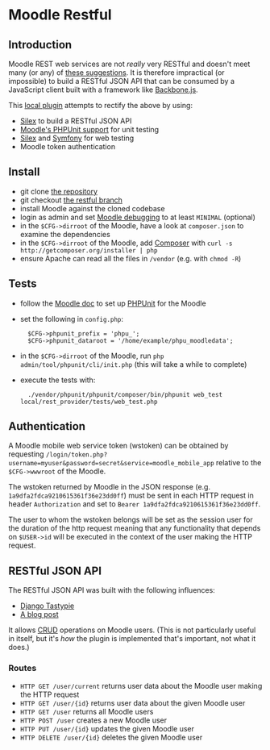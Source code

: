 # Moodle Restful

## Introduction

Moodle REST web services are not *really* very RESTful and doesn't meet many (or any) of [these suggestions](http://devo.ps/blog/2013/03/22/designing-a-restful-api-that-doesn-t-suck.html). It is therefore impractical (or impossible) to build a RESTful JSON API that can be consumed by a JavaScript client built with a framework like [Backbone.js](http://backbonejs.org/).

This [local plugin](http://docs.moodle.org/dev/Local_plugins) attempts to rectify the above by using:

* [Silex](http://silex.sensiolabs.org/) to build a RESTful JSON API
* [Moodle's PHPUnit support](http://docs.moodle.org/dev/PHPUnit) for unit testing
* [Silex](http://silex.sensiolabs.org/doc/testing.html) and [Symfony](http://symfony.com/doc/current/book/testing.html) for web testing
* Moodle token authentication

## Install

* git clone [the repository](https://github.com/mikemcgowan/moodle)
* git checkout [the restful branch](https://github.com/mikemcgowan/moodle/tree/restful)
* install Moodle against the cloned codebase
* login as admin and set [Moodle debugging](http://docs.moodle.org/24/en/Debugging) to at least `MINIMAL` (optional) 
* in the `$CFG->dirroot` of the Moodle, have a look at `composer.json` to examine the dependencies
* in the `$CFG->dirroot` of the Moodle, add [Composer](http://getcomposer.org) with `curl -s http://getcomposer.org/installer | php`
* ensure Apache can read all the files in `/vendor` (e.g. with `chmod -R`)

## Tests

* follow the [Moodle doc](http://docs.moodle.org/dev/PHPUnit) to set up [PHPUnit](http://en.wikipedia.org/wiki/PHPUnit) for the Moodle
* set the following in `config.php`:

        $CFG->phpunit_prefix = 'phpu_';
        $CFG->phpunit_dataroot = '/home/example/phpu_moodledata';

* in the `$CFG->dirroot` of the Moodle, run `php admin/tool/phpunit/cli/init.php` (this will take a while to complete)
* execute the tests with:

        ./vendor/phpunit/phpunit/composer/bin/phpunit web_test local/rest_provider/tests/web_test.php

## Authentication

A Moodle mobile web service token (wstoken) can be obtained by requesting `/login/token.php?username=myuser&password=secret&service=moodle_mobile_app` relative to the `$CFG->wwwroot` of the Moodle.

The wstoken returned by Moodle in the JSON response (e.g. `1a9dfa2fdca9210615361f36e23dd0ff`) must be sent in each HTTP request in header `Authorization` and set to `Bearer 1a9dfa2fdca9210615361f36e23dd0ff`.

The user to whom the wstoken belongs will be set as the session user for the duration of the http request meaning that any functionality that depends on `$USER->id` will be executed in the context of the user making the HTTP request.
 
## RESTful JSON API

The RESTful JSON API was built with the following influences:

* [Django Tastypie](http://django-tastypie.readthedocs.org/en/latest/)
* [A blog post](http://devo.ps/blog/2013/03/22/designing-a-restful-api-that-doesn-t-suck.html)

It allows [CRUD](http://en.wikipedia.org/wiki/Create,_read,_update_and_delete) operations on Moodle users. (This is not particularly useful in itself, but it's *how* the plugin is implemented that's important, not what it does.)

### Routes

* `HTTP GET /user/current` returns user data about the Moodle user making the HTTP request
* `HTTP GET /user/{id}` returns user data about the given Moodle user
* `HTTP GET /user` returns all Moodle users
* `HTTP POST /user` creates a new Moodle user
* `HTTP PUT /user/{id}` updates the given Moodle user
* `HTTP DELETE /user/{id}` deletes the given Moodle user

